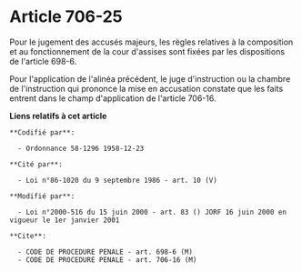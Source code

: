 # Article 706-25

Pour le jugement des accusés majeurs, les règles relatives à la composition et au fonctionnement de la cour d'assises sont
fixées par les dispositions de l'article 698-6.

Pour l'application de l'alinéa précédent, le juge d'instruction ou la chambre de l'instruction qui prononce la mise en
accusation constate que les faits entrent dans le champ d'application de l'article 706-16.

**Liens relatifs à cet article**

	**Codifié par**:

	  - Ordonnance 58-1296 1958-12-23

	**Cité par**:

	  - Loi n°86-1020 du 9 septembre 1986 - art. 10 (V)

	**Modifié par**:

	  - Loi n°2000-516 du 15 juin 2000 - art. 83 () JORF 16 juin 2000 en vigueur le 1er janvier 2001

	**Cite**:

	  - CODE DE PROCEDURE PENALE - art. 698-6 (M)
	  - CODE DE PROCEDURE PENALE - art. 706-16 (M)
